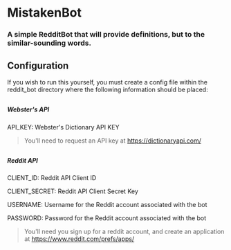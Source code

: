 # MistakenBot
### A simple RedditBot that will provide definitions, but to the similar-sounding words.

###

## Configuration
If you wish to run this yourself, you must create a config file within the reddit_bot directory where the following information should be placed:
##

##### Webster's API
API_KEY:        Webster's Dictionary API KEY

>You'll need to request an API key at https://dictionaryapi.com/ 
##

##### Reddit API
CLIENT_ID:      Reddit API Client ID

CLIENT_SECRET:  Reddit API Client Secret Key 

USERNAME:       Username for the Reddit account associated with the bot

PASSWORD:       Password for the Reddit account associated with the bot
>You'll need you sign up for a reddit account, and create an application at https://www.reddit.com/prefs/apps/


